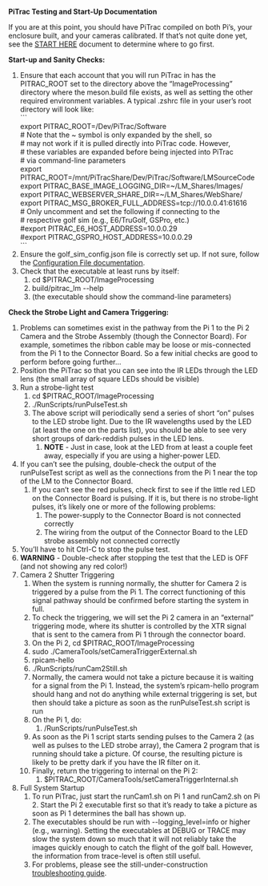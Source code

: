 **PiTrac Testing and Start-Up Documentation**

If you are at this point, you should have PiTrac compiled on both Pi’s, your enclosure built, and your cameras calibrated.  If that’s not quite done yet, see the [START HERE](https://github.com/jamespilgrim/PiTrac/blob/main/Documentation/PiTrac%20%E2%80%93%20START%20HERE.md) document to determine where to go first.

**Start-up and Sanity Checks:**

1. Ensure that each account that you will run PiTrac in has the PITRAC\_ROOT set to the directory above the “ImageProcessing” directory where the meson.build file exists, as well as setting the other required environment variables. A typical .zshrc file in your user’s root directory will look like:  
   \`\`\`  
   export PITRAC\_ROOT=/Dev/PiTrac/Software  
   \# Note that the \~ symbol is only expanded by the shell, so  
   \# may not work if it is pulled directly into PiTrac code. However,  
   \# these variables are expanded before being injected into PiTrac  
   \# via command-line parameters  
   export PITRAC\_ROOT=/mnt/PiTracShare/Dev/PiTrac/Software/LMSourceCode  
   export PITRAC\_BASE\_IMAGE\_LOGGING\_DIR=\~/LM\_Shares/Images/  
   export PITRAC\_WEBSERVER\_SHARE\_DIR=\~/LM\_Shares/WebShare/  
   export PITRAC\_MSG\_BROKER\_FULL\_ADDRESS=tcp://10.0.0.41:61616  
   \# Only uncomment and set the following if connecting to the  
   \# respective golf sim (e.g., E6/TruGolf, GSPro, etc.)  
   \#export PITRAC\_E6\_HOST\_ADDRESS=10.0.0.29  
   \#export PITRAC\_GSPRO\_HOST\_ADDRESS=10.0.0.29   
   \`\`\`  
2. Ensure the golf\_sim\_config.json file is correctly set up.  If not sure, follow the [Configuration File documentation](https://github.com/jamespilgrim/PiTrac/blob/main/Documentation/PiTrac%20configuration%20and%20the%20golf_sim_config.json%20file.md).  
3. Check that the executable at least runs by itself:  
   1. cd $PITRAC\_ROOT/ImageProcessing  
   2. build/pitrac\_lm \--help  
   3. (the executable should show the command-line parameters)

**Check the Strobe Light and Camera Triggering:**

1. Problems can sometimes exist in the pathway from the Pi 1 to the Pi 2 Camera and the Strobe Assembly (though the Connector Board).  For example, sometimes the ribbon cable may be loose or mis-connected from the Pi 1 to the Connector Board.  So a few initial checks are good to perform before going further…  
2. Position the PiTrac so that you can see into the IR LEDs through the LED lens (the small array of square LEDs should be visible)  
3. Run a strobe-light test  
   1. cd $PITRAC\_ROOT/ImageProcessing  
   2. ./RunScripts/runPulseTest.sh  
   3. The above script will periodically send a series of short “on” pulses to the LED strobe light.  Due to the IR wavelengths used by the LED (at least the one on the parts list), you should be able to see very short groups of dark-reddish pulses in the LED lens.  
      1. **NOTE** \- Just in case, look at the LED from at least a couple feet away, especially if you are using a higher-power LED.  
4. If you can’t see the pulsing, double-check the output of the runPulseTest script as well as the connections from the Pi 1 near the top of the LM to the Connector Board.  
   1. If you can’t see the red pulses, check first to see if the little red LED on the Connector Board is pulsing.  If it is, but there is no strobe-light pulses, it’s likely one or more of the following problems:  
      1. The power-supply to the Connector Board is not connected correctly  
      2. The wiring from the output of the Connector Board to the LED strobe assembly not connected correctly  
5. You’ll have to hit Ctrl-C to stop the pulse test.  
6. **WARNING** \- Double-check after stopping the test that the LED is OFF (and not showing any red color\!)  
7. Camera 2 Shutter Triggering  
   1. When the system is running normally, the shutter for Camera 2 is triggered by a pulse from the Pi 1\.  The correct functioning of this signal pathway should be confirmed before starting the system in full.  
   2. To check the triggering, we will set the Pi 2 camera in an “external” triggering mode, where its shutter is controlled by the XTR signal that is sent to the camera from Pi 1 through the connector board.  
   3. On the Pi 2, cd $PITRAC\_ROOT/ImageProcessing  
   4. sudo ./CameraTools/setCameraTriggerExternal.sh  
   5. rpicam-hello  
   6. ./RunScripts/runCam2Still.sh  
   7. Normally, the camera would not take a picture because it is waiting for a signal from the Pi 1\.  Instead, the system’s rpicam-hello program should hang and not do anything while external triggering is set, but then should take a picture as soon as the runPulseTest.sh script is run  
   8. On the Pi 1, do:  
      1. /RunScripts/runPulseTest.sh  
   9. As soon as the Pi 1 script starts sending pulses to the Camera 2 (as well as pulses to the LED strobe array), the Camera 2 program that is running should take a picture.  Of course, the resulting picture is likely to be pretty dark if you have the IR filter on it.  
   10. Finally, return the triggering to internal on the Pi 2:  
       1. $PITRAC\_ROOT/CameraTools/setCameraTriggerInternal.sh  
8. Full System Startup  
   1. To run PiTrac, just start the runCam1.sh on Pi 1 and runCam2.sh on Pi 2\.  Start the Pi 2 executable first so that it’s ready to take a picture as soon as Pi 1 determines the ball has shown up.    
   2. The executables should be run with \--logging\_level=info or higher (e.g., warning).  Setting the executables at DEBUG or TRACE may slow the system down so much that it will not reliably take the images quickly enough to catch the flight of the golf ball.  However, the information from trace-level is often still useful.  
   3. For problems, please see the still-under-construction [troubleshooting guide](https://github.com/jamespilgrim/PiTrac/blob/main/Documentation/PiTrac%20Troubleshooting.md).

  
